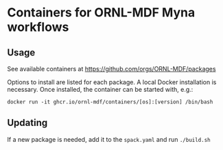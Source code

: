 # Containers for ORNL-MDF Myna workflows

## Usage

See available containers at https://github.com/orgs/ORNL-MDF/packages

Options to install are listed for each package. A local Docker installation is
necessary. Once installed, the container can be started with, e.g.:
```
docker run -it ghcr.io/ornl-mdf/containers/[os]:[version] /bin/bash
```


## Updating

If a new package is needed, add it to the `spack.yaml` and run `./build.sh`
